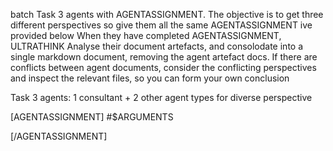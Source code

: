 batch Task 3 agents with AGENTASSIGNMENT. The objective is to get three different perspectives so give them all the same AGENTASSIGNMENT ive provided below
When they have completed AGENTASSIGNMENT, ULTRATHINK Analyse their document artefacts, and consolodate into a single markdown document, removing the agent artefact docs. If there are conflicts between agent documents, consider
the conflicting perspectives and inspect the relevant files, so you can form your own conclusion

Task 3 agents: 1 consultant + 2 other agent types for diverse perspective 

[AGENTASSIGNMENT]
#$ARGUMENTS

[/AGENTASSIGNMENT]